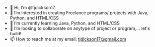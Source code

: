- 👋 Hi, I’m @tjdickson17
- 👀 I’m interested in creating Freelance programs/ projects with Java, Python, and HTML/CSS
- 🌱 I’m currently learning Java, Python, and HTML/CSS
- 💞️ I’m looking to collaborate on anytype of project or program,... let's build!
- 📫 How to reach me at my email: tjdickson17@gmail.com

<!---
tjdickson17/tjdickson17 is a ✨ special ✨ repository because its `README.md` (this file) appears on your GitHub profile.
You can click the Preview link to take a look at your changes.
--->
